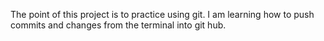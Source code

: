 The point of this project is to practice using git. I am learning how to push commits and changes from the terminal into git hub.